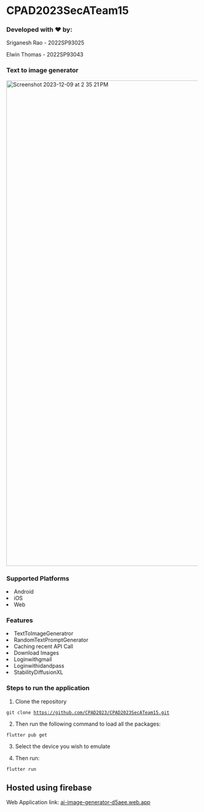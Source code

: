 # CPAD2023SecATeam15

### Developed with ❤️ by:

Sriganesh Rao - 2022SP93025

Elwin Thomas - 2022SP93043

### Text to image generator

<img width="1277" alt="Screenshot 2023-12-09 at 2 35 21 PM" src="https://github.com/CPAD2023/CPAD2023SecATeam15/assets/127108278/d7607ed7-afff-414d-af12-d0ab23c2c125">


### Supported Platforms
<li>Android</li>
<li>iOS</li>
<li>Web</li>

### Features

<li>TextToImageGeneratror</li>

<li>RandomTextPromptGenerator</li>

<li>Caching recent API Call</li>

<li>Download Images</li>

<li>Loginwithgmail</li>

<li>Loginwithidandpass</li>

<li>StabilityDiffusionXL</li>

### Steps to run the application

1. Clone the repository
   
<code>git clone https://github.com/CPAD2023/CPAD2023SecATeam15.git</code>

2. Then run the following command to load all the packages:

<code>flutter pub get</code>

3. Select the device you wish to emulate

4. Then run:

<code>flutter run</code>





Hosted using firebase 
--
Web Application link: 
<a href="https://ai-image-generator-d5aee.web.app">ai-image-generator-d5aee.web.app</a>
